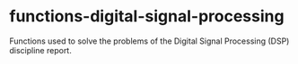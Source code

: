 # functions-digital-signal-processing
Functions used to solve the problems of the Digital Signal Processing (DSP) discipline report.
